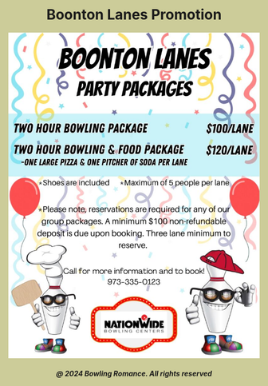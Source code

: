 <html style="background-color:#CCCC99;">
<style>
@media print {
.page-header { display: none !important; }
.page-footer { display: none !important; }
}
</style>
<body>
      
<h1 style="text-align:center;">Boonton Lanes Promotion</h1>
<img
  class="fit-picture"
  src="boontonlanes.jpeg"
  alt="Boonton Lanes Promotion" />
  
<h5 style="text-align:center;"><i>@ 2024 Bowling Romance. All rights reserved</i></h5>   
</body>
</html>
